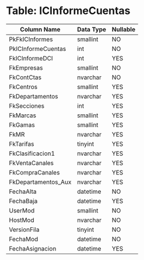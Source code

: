 # Table: ICInformeCuentas

| Column Name | Data Type | Nullable |
|-------------|-----------|----------|
| PkFkICInformes | smallint | NO |
| PkICInformeCuentas | int | NO |
| FkICInformeDCI | int | YES |
| FkEmpresas | smallint | NO |
| FkContCtas | nvarchar | NO |
| FkCentros | smallint | YES |
| FkDepartamentos | nvarchar | YES |
| FkSecciones | int | YES |
| FkMarcas | smallint | YES |
| FkGamas | smallint | YES |
| FkMR | nvarchar | YES |
| FkTarifas | tinyint | YES |
| FkClasificacion1 | nvarchar | YES |
| FkVentaCanales | nvarchar | YES |
| FkCompraCanales | nvarchar | YES |
| FkDepartamentos_Aux | nvarchar | YES |
| FechaAlta | datetime | NO |
| FechaBaja | datetime | YES |
| UserMod | smallint | NO |
| HostMod | nvarchar | NO |
| VersionFila | tinyint | NO |
| FechaMod | datetime | NO |
| FechaAsignacion | datetime | YES |
